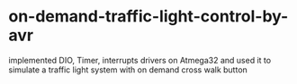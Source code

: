 # on-demand-traffic-light-control-by-avr
implemented DIO, Timer, interrupts drivers on Atmega32 and used it to simulate a traffic light system with on demand cross walk button 
